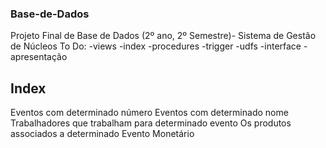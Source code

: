 ### Base-de-Dados
Projeto Final de Base de Dados (2º ano, 2º Semestre)- Sistema de Gestão de Núcleos
To Do:
-views
-index
-procedures
-trigger
-udfs
-interface
-apresentação

## Index
Eventos com determinado número
Eventos com determinado nome
Trabalhadores que trabalham para determinado evento
Os produtos associados a determinado Evento Monetário
